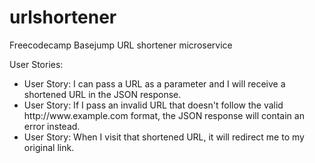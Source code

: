 # urlshortener
Freecodecamp Basejump URL shortener microservice

User Stories:
<ul>
<li>User Story: I can pass a URL as a parameter and I will receive a shortened URL in the JSON response.</li>
<li>User Story: If I pass an invalid URL that doesn't follow the valid http://www.example.com format, the JSON response will contain an error instead.</li>
<li>User Story: When I visit that shortened URL, it will redirect me to my original link.</li>
</ul>
